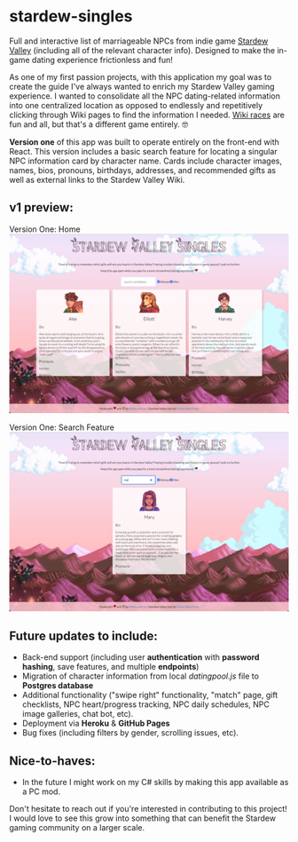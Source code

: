 # stardew-singles
Full and interactive list of marriageable NPCs from indie game [Stardew Valley](https://stardewvalleywiki.com/Stardew_Valley_Wiki) (including all of the relevant character info). Designed to make the in-game dating experience frictionless and fun!

As one of my first passion projects, with this application my goal was to create the guide I've always wanted to enrich my Stardew Valley gaming experience. I wanted to consolidate all the NPC dating-related information into one centralized location as opposed to endlessly and repetitively clicking through Wiki pages to find the information I needed. [Wiki races](https://en.wikipedia.org/wiki/Wikipedia:Wikirace) are fun and all, but that's a different game entirely. 🤓

**Version one** of this app was built to operate entirely on the front-end with React. This version includes a basic search feature for locating a singular NPC information card by character name. Cards include character images, names, bios, pronouns, birthdays, addresses, and recommended gifts as well as external links to the Stardew Valley Wiki.

## v1 preview:
Version One: Home
![Home preview](https://github.com/rebeccaariss/stardew-singles/blob/main/src/images/Preview/Home.png)

Version One: Search Feature
![Search preview](https://github.com/rebeccaariss/stardew-singles/blob/main/src/images/Preview/Search.png)


## Future updates to include:
- Back-end support (including user **authentication** with **password hashing**, save features, and multiple **endpoints**)
- Migration of character information from local *datingpool.js* file to **Postgres database**
- Additional functionality ("swipe right" functionality, "match" page, gift checklists, NPC heart/progress tracking, NPC daily schedules, NPC image galleries, chat bot, etc).
- Deployment via **Heroku** & **GitHub Pages**
- Bug fixes (including filters by gender, scrolling issues, etc).

## Nice-to-haves:
- In the future I might work on my C# skills by making this app available as a PC mod.

Don't hesitate to reach out if you're interested in contributing to this project! I would love to see this grow into something that can benefit the Stardew gaming community on a larger scale.
